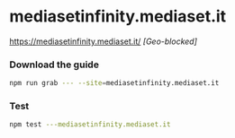 # mediasetinfinity.mediaset.it

https://mediasetinfinity.mediaset.it/ _[Geo-blocked]_

### Download the guide

```sh
npm run grab --- --site=mediasetinfinity.mediaset.it
```

### Test

```sh
npm test ---mediasetinfinity.mediaset.it
```
